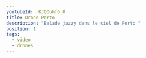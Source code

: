 ```yaml
---
youtubeId: rKJQOuhf6_0
title: Drone Porto
description: "Balade jazzy dans le ciel de Porto "
position: 1
tags:
  - video
  - drones
---
```

